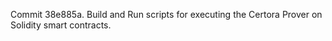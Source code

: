 Commit 38e885a.                    Build and Run scripts for executing the Certora Prover on Solidity smart contracts.